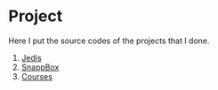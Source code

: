 # Project

Here I put the source codes of the projects
that I done.

<ol>
	<li>
		<a href="./01. Jedis">Jedis</a>
	</li>
	<li>
		<a href="./02. SnappBox">SnappBox</a>
	</li>
	<li>
		<a href="./03. Courses">Courses</a>
	</li>
</ol>
